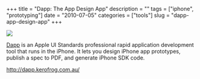 +++
title = "Dapp: The App Design App"
description = ""
tags = ["iphone", "prototyping"]
date = "2010-07-05"
categories = ["tools"]
slug = "dapp-app-design-app"
+++


<div class="tool-screenshot mb1"><a href="http://dapp.kerofrog.com.au/"><img id="bluga-thumbnail-2689" class="bluga-thumbnail custom" src="//media.konigi.com/bluga/
wt522fbc1b26c5a_custom.jpg"/></a></div><p><a href="http://dapp.kerofrog.com.au/">Dapp</a> is an Apple UI Standards professional rapid application development tool that runs in the iPhone. It lets you design iPhone app prototypes, publish a spec to PDF, and generate iPhone SDK code.</p>

  
<p><a href="http://dapp.kerofrog.com.au/">http://dapp.kerofrog.com.au/</a></p>
      
